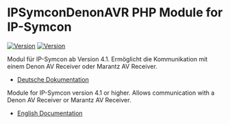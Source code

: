 IPSymconDenonAVR PHP Module for IP-Symcon
===
[![Version](https://img.shields.io/badge/Symcon-PHPModule-red.svg)](https://www.symcon.de/service/dokumentation/entwicklerbereich/sdk-tools/sdk-php/)
[![Version](https://img.shields.io/badge/Symcon%20Version-%3E%205.1-green.svg)](https://www.symcon.de/service/dokumentation/installation/migration-v40-v41/)

Modul für IP-Symcon ab Version 4.1. Ermöglicht die Kommunikation mit einem Denon AV Receiver oder Marantz AV Receiver.

 - [Deutsche Dokumentation](docs/de/README.md "Deutsche Dokumentation")
 
Module for IP-Symcon version 4.1 or higher. Allows communication with a Denon AV Receiver or Marantz AV Receiver.

 - [English Documentation](docs/en/README.md "English documentation") 

